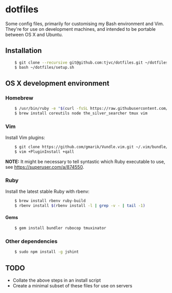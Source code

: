 # dotfiles

Some config files, primarily for customising my Bash environment and Vim. They're for use on development machines, and intended to be portable between OS X and Ubuntu.

## Installation

```bash
    $ git clone --recursive git@github.com:tjvc/dotfiles.git ~/dotfiles
    $ bash ~/dotfiles/setup.sh
```

## OS X development environment

### Homebrew

```bash
    $ /usr/bin/ruby -e "$(curl -fsSL https://raw.githubusercontent.com/Homebrew/install/master/install)"
    $ brew install coreutils node the_silver_searcher tmux vim
```

### Vim

Install Vim plugins:

```bash
    $ git clone https://github.com/gmarik/Vundle.vim.git ~/.vim/bundle/Vundle.vim
    $ vim +PluginInstall +qall
```

**NOTE:** It might be necessary to tell syntastic which Ruby executable to use, see https://superuser.com/a/874550.

### Ruby

Install the latest stable Ruby with rbenv:

```bash
    $ brew install rbenv ruby-build
    $ rbenv install $(rbenv install -l | grep -v - | tail -1)
```

#### Gems

```bash
    $ gem install bundler rubocop tmuxinator
```

### Other dependencies

```bash
    $ sudo npm install -g jshint
```

## TODO

* Collate the above steps in an install script
* Create a minimal subset of these files for use on servers
